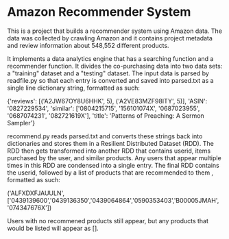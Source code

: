 # Amazon Recommender System

This is a project that builds a recommender system using Amazon data. The data was collected by crawling Amazon and it contains project metadata and review information about 548,552 different products.

It implements a data analytics engine that has a searching function and a recommender function. It divides the co-purchasing data into two data sets: a "training" dataset and a "testing" dataset. 
The input data is parsed by readfile.py so that each entry is converted and saved into parsed.txt as a single line dictionary string, formatted as such:

{'reviews': [('A2JW67OY8U6HHK', 5), ('A2VE83MZF98ITY', 5)], 'ASIN': '0827229534', 'similar': ['0804215715', '156101074X', '0687023955', '0687074231', '082721619X'], 'title': 'Patterns of Preaching: A Sermon Sampler'}

recommend.py reads parsed.txt and converts these strings back into dictionaries and stores them in a Resilient Distributed Dataset (RDD). The RDD then gets transformed into another RDD that contains userid, items purchased by the user, and similar products. Any users that appear multiple times in this RDD are condensed into a single entry. The final RDD contains the userid, followed by a list of products that are recommended to them , formatted as such: 

('ALFXDXFJAUULN',['0439139600','0439136350','0439064864','0590353403','B00005JMAH', '074347676X'])

Users with no recommened products still appear, but any products that would be listed will appear as [].
